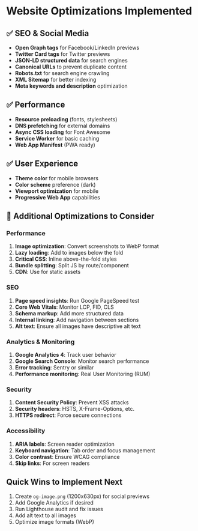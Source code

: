 # Website Optimizations Implemented

## ✅ SEO & Social Media
- **Open Graph tags** for Facebook/LinkedIn previews
- **Twitter Card tags** for Twitter previews  
- **JSON-LD structured data** for search engines
- **Canonical URLs** to prevent duplicate content
- **Robots.txt** for search engine crawling
- **XML Sitemap** for better indexing
- **Meta keywords and description** optimization

## ✅ Performance
- **Resource preloading** (fonts, stylesheets)
- **DNS prefetching** for external domains
- **Async CSS loading** for Font Awesome
- **Service Worker** for basic caching
- **Web App Manifest** (PWA ready)

## ✅ User Experience  
- **Theme color** for mobile browsers
- **Color scheme** preference (dark)
- **Viewport optimization** for mobile
- **Progressive Web App** capabilities

## 🚀 Additional Optimizations to Consider

### Performance
1. **Image optimization**: Convert screenshots to WebP format
2. **Lazy loading**: Add to images below the fold
3. **Critical CSS**: Inline above-the-fold styles
4. **Bundle splitting**: Split JS by route/component
5. **CDN**: Use for static assets

### SEO
1. **Page speed insights**: Run Google PageSpeed test
2. **Core Web Vitals**: Monitor LCP, FID, CLS
3. **Schema markup**: Add more structured data
4. **Internal linking**: Add navigation between sections
5. **Alt text**: Ensure all images have descriptive alt text

### Analytics & Monitoring
1. **Google Analytics 4**: Track user behavior
2. **Google Search Console**: Monitor search performance  
3. **Error tracking**: Sentry or similar
4. **Performance monitoring**: Real User Monitoring (RUM)

### Security
1. **Content Security Policy**: Prevent XSS attacks
2. **Security headers**: HSTS, X-Frame-Options, etc.
3. **HTTPS redirect**: Force secure connections

### Accessibility
1. **ARIA labels**: Screen reader optimization
2. **Keyboard navigation**: Tab order and focus management
3. **Color contrast**: Ensure WCAG compliance
4. **Skip links**: For screen readers

## Quick Wins to Implement Next
1. Create `og-image.png` (1200x630px) for social previews
2. Add Google Analytics if desired
3. Run Lighthouse audit and fix issues
4. Add alt text to all images
5. Optimize image formats (WebP)